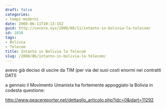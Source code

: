 ```yaml
---
draft: false
categories:
- tempi-moderni
date: 2008-06-11T10:13:15Z
guid: http://cecere.xyz/2008/06/11/intanto-in-bolivia-la-telecom/
id: 1016
tags:
- Bolivia
- Telecom
title: Intanto in Bolivia la Telecom
slug: /2008/06/intanto-in-bolivia-la-telecom/
---
```


avevo già deciso di uscire da TIM (per via dei suoi costi enormi nei contratti DATI)
  
a gennaio il Movimento Umanista ha fortemente appoggiato la Bolivia in codesta questione:

<http://www.peacereporter.net/dettaglio_articolo.php?idc=0&idart=11292>